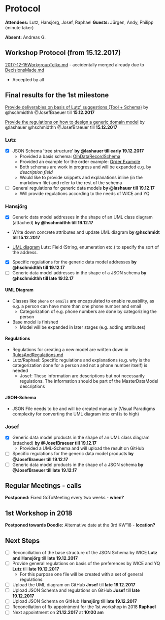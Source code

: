 # Protocol

**Attendees:** Lutz, Hansjörg, Josef, Raphael **Guests:** Jürgen, Andy, Philipp (minute taker)

**Absent:** Andreas G.

## Workshop Protocol (from 15.12.2017)
[2017-12-15WorkgroupTelko.md](https://github.com/openintegrationhub/Data-and-Domain-Models/blob/master/Protocols/2017-12-15WorkgroupTelko.md) - accidentally merged already due to [DecisionsMade.md](https://github.com/openintegrationhub/Data-and-Domain-Models/blob/master/DecisionsMade.md)

- Accepted by all

## Final results for the 1st milestone
[Provide deliverables on basis of Lutz' suggestions (Tool + Schema)](https://github.com/openintegrationhub/Data-and-Domain-Models/issues/19) by @hschmidthh @JosefBraeuer till **15.12.2017**

[Provide the regulations on how to design a generic domain model](https://github.com/openintegrationhub/Data-and-Domain-Models/issues/22) by @lashauer @hschmidthh @JosefBraeuer till **15.12.2017**

### Lutz
- [x] JSON Schema 'tree structure' **by @lashauer till early 19.12.2017**
  - Provided a basis schema: [OihDataRecordSchema](https://github.com/openintegrationhub/Data-and-Domain-Models/blob/master/src/main/schema/oih-data-record.schema.json)
  - Provided an example for the order example: [Order Example](https://github.com/openintegrationhub/Data-and-Domain-Models/blob/master/src/examples/schema/order.schema.json)
  - Both schemas are work in progress and will be expanded e.g. by _description field_
  - Would like to provide snippets and explanations inline (in the markdown file) and refer to the rest of the schema
- [ ] General regulations for generic data models **by @lashauer till 19.12.17**
  - Will provide regulations according to the needs of WICE and YQ

### Hansjörg
- [x] Generic data model addresses in the shape of an UML class diagram (attached) **by @hschmidthh till 19.12.17**
 * Write down concrete attributes and update UML diagram **by @hschmidt till 15.12.2017**
 - [UML diagram](https://github.com/openintegrationhub/Data-and-Domain-Models/blob/master/MasterDataModels/Assets/OIHDataModelAdressesUML.png) Lutz: Field (String, enumeration etc.) to specify the sort of the address.
- [x] Specific regulations for the generic data model addresses **by @hschmidthh till 19.12.17**
- [ ] Generic data model addresses in the shape of a JSON schema **by @hschmidthh till late 19.12.17**

#### UML Diagram
- Classes like `phone` or `emails` are encapsulated to enable reusability, as e.g. a person can have more than one phone number and email
  - Categorization of e.g. phone numbers are done by categorizing the person
- Base model is finished
  - Model will be expanded in later stages (e.g. adding attributes)

#### Regulations
- Regulations for creating a new model are written down in [RulesAndRegulations.md](https://github.com/openintegrationhub/Data-and-Domain-Models/blob/master/DataModels/RulesandRegulations.md)
- Lutz/Raphael: Specific regulations and explanations (e.g. why is the categorization done for a person and not a phone number itself) is needed
  - Josef: These information are descriptions but not necessarily regulations. The information should be part of the MasterDataModel descriptions

#### JSON-Schema
- JSON File needs to be and will be created manually (Visual Paradigms complexity for converting the UML diagram into xml is to high)

### Josef
- [x] Generic data model products in the shape of an UML class diagram (attached) **by @JosefBraeuer till 19.12.17**
  - Provided a UML-Schema and will upload the result on GitHub
- [ ] Specific regulations for the generic data model products **by @JosefBraeuer till 19.12.17**
- [ ] Generic data model products in the shape of a JSON schema **by @JosefBraeuer till late 19.12.17**

## Regular Meetings - calls
**Postponed:** Fixed GoToMeeting every two weeks - **when?**

## 1st Workshop in 2018
**Postponed towards Doodle:** Alternative date at the 3rd KW'18 - **location?**

## Next Steps
- [ ] Reconciliation of the base structure of the JSON Schema by WICE **Lutz and Hansjörg** till **late 19.12.2017**
- [ ] Provide general regulations on basis of the preferences by WICE and YQ **Lutz** till **late 19.12.2017**
  - For this purpose one file will be created with a set of general regulations
- [ ] Upload the UML diagram on GitHub **Josef** till **late 19.12.2017**
- [ ] Upload JSON Schema and regulations on GitHub **Josef** till **late 19.12.2017**
- [ ] Upload JSON Schema on GitHub **Hansjörg** till **late 19.12.2017**
- [ ] Reconciliation of fix appointment for the 1st workshop in 2018 **Raphael**
- [ ] Next appointment on **21.12.2017** at **10:00 am**
